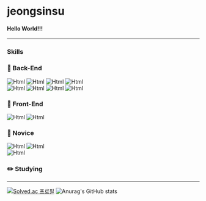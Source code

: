 <!--
**jeongmisnu/jeongmisnu** is a ✨ _special_ ✨ repository because its `README.md` (this file) appears on your GitHub profile.

Here are some ideas to get you started:

- 🔭 I’m currently working on ...
- 🌱 I’m currently learning ...
- 👯 I’m looking to collaborate on ...
- 🤔 I’m looking for help with ...
- 💬 Ask me about ...
- 📫 How to reach me: ...
- 😄 Pronouns: ...
- ⚡ Fun fact: ...
- <img alt="Html" src ="https://img.shields.io/badge/원하는 아이콘.svg?&style=for-the-badge&logo=벳지내 글자&logoColor=벳지 글자 색"/>
-->

# jeongsinsu

#### Hello World!!!

---

### Skills

### :floppy_disk: Back-End

<img alt="Html" src ="https://img.shields.io/badge/-Node.js-339933?logo=node.js&logoColor=white"/> <img alt="Html" src ="https://img.shields.io/badge/-TypeScript-3178C6?logo=typescript&logoColor=white"/> <img alt="Html" src ="https://img.shields.io/badge/-JavaScript-F7DF1E?logo=javascript&logoColor=white"/> <img alt="Html" src ="https://img.shields.io/badge/-Python-3776AB?logo=Python&logoColor=white"/><br/> <img alt="Html" src ="https://img.shields.io/badge/-Mysql-4479A1?logo=mysql&logoColor=white"/> <img alt="Html" src ="https://img.shields.io/badge/-MongoDB-47Aw48?logo=mongodb&logoColor=white"/> <img alt="Html" src ="https://img.shields.io/badge/-SQLite-003B57?logo=sqlite&logoColor=white"/> <img alt="Html" src ="https://img.shields.io/badge/-Redis-DC382D?logo=redis&logoColor=white"/>

### :crystal_ball: Front-End

<img alt="Html" src ="https://img.shields.io/badge/-HTML5-E34F26?logo=html5&logoColor=white"/> <img alt="Html" src ="https://img.shields.io/badge/-CSS3-1572B6?logo=css3&logoColor=white"/>

### 🌱 Novice

<img alt="Html" src ="https://img.shields.io/badge/-React-61DAFF?logo=react&logoColor=white"/> <img alt="Html" src ="https://img.shields.io/badge/-jquery-0769AD?logo=jquery&logoColor=white"/> <br/> <img alt="Html" src ="https://img.shields.io/badge/-Jinja-B41717?logo=jinja&logoColor=white"/>

### :pencil2: Studying


---

[![Solved.ac
프로필](http://mazassumnida.wtf/api/v2/generate_badge?boj=bookaddiction)](https://solved.ac/bookaddiction)
![Anurag's GitHub stats](https://github-readme-stats.vercel.app/api?username=jeongmisnu&show_icons=true&theme=swift)
